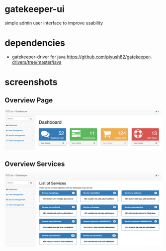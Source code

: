 # gatekeeper-ui
simple admin user interface to improve usability

# dependencies
* gatekeeper-driver for java
https://github.com/piyush82/gatekeeper-drivers/tree/master/java

# screenshots
## Overview Page
![alt text](https://raw.githubusercontent.com/piyush82/gatekeeper-ui/master/images/dashboard.png "Dashboard Overview Page")
## Overview Services
![alt text](https://raw.githubusercontent.com/piyush82/gatekeeper-ui/master/images/overview-services.png "Services Overview Page")
